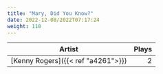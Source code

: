 ```yaml
---
title: "Mary, Did You Know?"
date: 2022-12-08/2022T07:17:24
weight: 110
---
```




 Artist | Plays 
----- | -----:
[Kenny Rogers]({{< ref "a4261">}}) | 2
